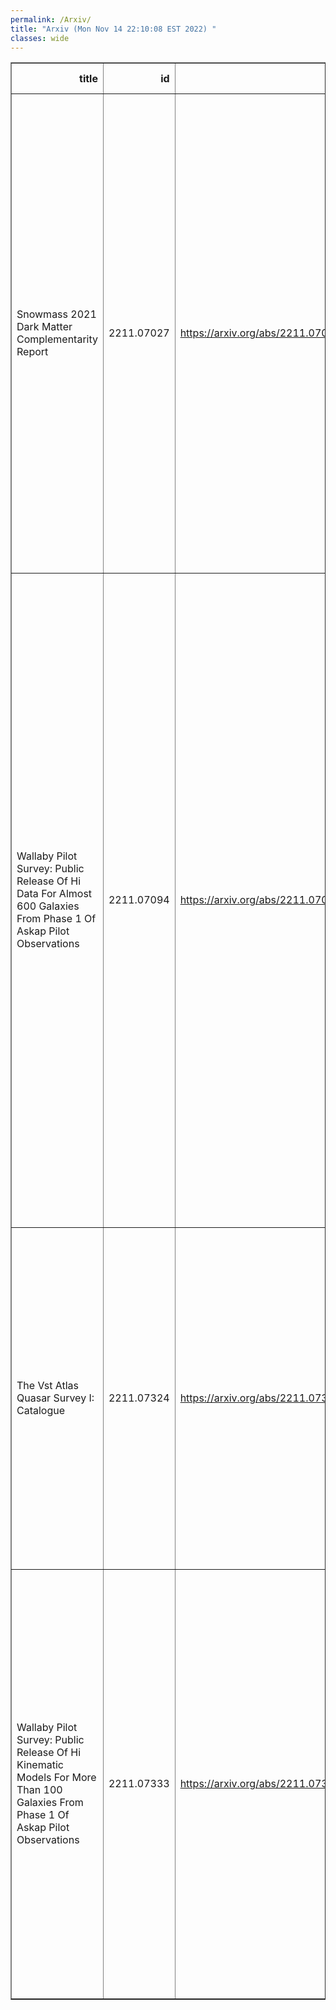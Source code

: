 ```yaml
---
permalink: /Arxiv/
title: "Arxiv (Mon Nov 14 22:10:08 EST 2022) "
classes: wide
---
```

<table border="1" class="dataframe">
  <thead>
    <tr style="text-align: right;">
      <th>title</th>
      <th>id</th>
      <th>url</th>
      <th>authors</th>
      <th>Local Authors</th>
    </tr>
  </thead>
  <tbody>
    <tr>
      <td>Snowmass 2021 Dark Matter Complementarity Report</td>
      <td>2211.07027</td>
      <td><a href="https://arxiv.org/abs/2211.07027" target="_blank">https://arxiv.org/abs/2211.07027</a></td>
      <td>Antonio Boveia, Mohamed Berkat, Thomas Y. Chen, Aman Desai, Caterina Doglioni, Alex Drlica-Wagner, Susan Gardner, Stefania Gori, Joshua Greaves, Patrick Harding, Philip C. Harris, W. Hugh Lippincott, Maria Elena Monzani, Katherine Pachal, Chanda Prescod-Weinstein, Gray Rybka, Bibhushan Shakya, Jessie Shelton, Tracy R. Slatyer, Amanda Steinhebel, Philip Tanedo, Natalia Toro, Yun-Tse Tsai</td>
      <td>Antonio Boveia</td>
    </tr>
    <tr>
      <td>Wallaby Pilot Survey: Public Release Of Hi Data For Almost 600 Galaxies   From Phase 1 Of Askap Pilot Observations</td>
      <td>2211.07094</td>
      <td><a href="https://arxiv.org/abs/2211.07094" target="_blank">https://arxiv.org/abs/2211.07094</a></td>
      <td>T. Westmeier, N. Deg, K. Spekkens, T. N. Reynolds, A. X. Shen, S. Gaudet, S. Goliath, M. T. Huynh, P. Venkataraman, X. Lin, T. O'Beirne, B. Catinella, L. Cortese, H. Dénes, A. Elagali, B. -Q. For, G. I. G. Józsa, C. Howlett, J. M. Van Der Hulst, R. J. Jurek, P. Kamphuis, V. A. Kilborn, D. Kleiner, B. S. Koribalski, K. Lee-Waddell, C. Murugeshan, J. Rhee, P. Serra, L. Shao, L. Staveley-Smith, J. Wang, O. I. Wong, M. A. Zwaan, J. R. Allison, C. S. Anderson, Lewis Ball, D. C. -J. Bock, D. Brodrick, J. D. Bunton, F. R. Cooray, N. Gupta, D. B. Hayman, E. K. Mahony, V. A. Moss, A. Ng, S. E. Pearce, W. Raja, D. N. Roxby, M. A. Voronkov, K. A. Warhurst, H. M. Courtois, K. Said</td>
      <td>Ji Wang</td>
    </tr>
    <tr>
      <td>The Vst Atlas Quasar Survey I: Catalogue</td>
      <td>2211.07324</td>
      <td><a href="https://arxiv.org/abs/2211.07324" target="_blank">https://arxiv.org/abs/2211.07324</a></td>
      <td>Alice Eltvedt, T. Shanks, N. Metcalfe, B. Ansarinejad, L. F. Barrientos, R. Sharp, U. Malik, D. N. A. Murphy, M. Irwin, M. Wilson, D. M. Alexander, A. Kovacs, J. Garcia-Bellido, S. Ahlen, D. Brooks, A. De La Macorra, A. Font-Ribera, S. Gontcho A Gontcho, K. Honscheid, A. Meisner, R. Miquel, J. Nie, G. Tarlé, M. Vargas-Magaña, Z. Zhou</td>
      <td>Klaus Honscheid</td>
    </tr>
    <tr>
      <td>Wallaby Pilot Survey: Public Release Of Hi Kinematic Models For More   Than 100 Galaxies From Phase 1 Of Askap Pilot Observations</td>
      <td>2211.07333</td>
      <td><a href="https://arxiv.org/abs/2211.07333" target="_blank">https://arxiv.org/abs/2211.07333</a></td>
      <td>N. Deg, K. Spekkens, T. Westmeier, T. N. Reynolds, P. Venkataraman, S. Goliath, A. X. Shen, R. Halloran, A. Bosma, B. Catinella, W. J. G. De Blok, H. Dénes, E. M. Di Teodoro, A. Elagali, B. -Q. For, C. Howlett, G. I. G. Józsa, P. Kamphuis, D. Kleiner, B. Koribalski, K. Lee-Waddell, F. Lelli, X. Lin, C. Murugeshan, S. Oh, J. Rhee, T. C. Scott, L. Staveley-Smith, J. M. Van Der Hulst, L. Verdes-Montenegro, J. Wang, O. I. Wong</td>
      <td>Ji Wang</td>
    </tr>
  </tbody>
</table>